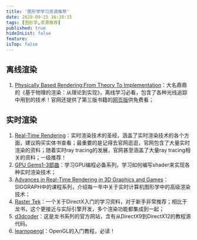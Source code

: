 ```yaml
---
title: '图形学学习资源推荐'
date: 2020-09-15 16:10:15
tags: [图形学,资源推荐]
published: true
hideInList: false
feature: 
isTop: false
---
```

## 离线渲染

1. [Physically Based Rendering:From Theory To Implementation](https://www.pbrt.org/index.html)：大名鼎鼎的《基于物理的渲染：从理论到实现》，离线学习必看，包含了各种光线追踪中用到的技术！官网还提供了第三版书籍的[网页版](http://www.pbr-book.org/)供免费看；


## 实时渲染

1. [Real-Time Rendering](http://www.realtimerendering.com/index.html)：实时渲染技术的圣经，涵盖了实时渲染技术的各个方面，建议购买实体书查看；最重要的是记得去官网逛逛，官网包含了大量实时渲染的资料；随着实时ray tracing的发展，官网甚至涵盖了大量ray tracing相关的资料；一级推荐！
2. [GPU Gems1-3部曲](https://developer.nvidia.com/gpugems/gpugems/contributors)：学习GPU编程必备系列，学习如何编写shader来实现各种实时渲染技术；
3. [Advances in Real-Time Rendering in 3D Graphics and Games](http://advances.realtimerendering.com/)：SIGGRAPH中的课程系列，介绍每一年中关于实时计算机图形学中的高级渲染技术；
4. [Raster Tek](http://www.rastertek.com/tutindex.html)：一个关于DirectX入门的学习资料，对于新手非常推荐；相比于龙书，这个更接近与实际引擎开发，多个渲染功能都集成到一起；
5. [d3dcoder](http://www.d3dcoder.net/)：这是龙书系列的官方网站，含有从DirectX9到DirectX12的教程源代码。
6. [learnopengl](https://learnopengl.com/)：OpenGL的入门教程，必读！